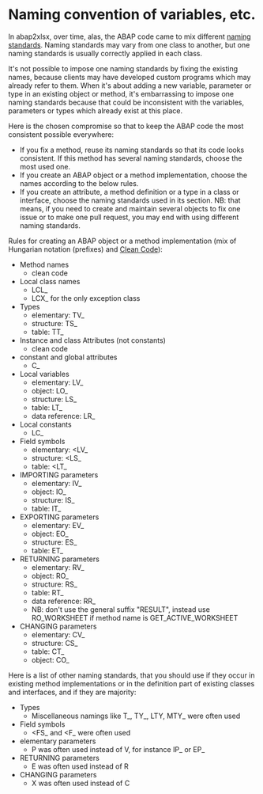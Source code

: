 # Naming convention of variables, etc.

In abap2xlsx, over time, alas, the ABAP code came to mix different [naming standards](https://github.com/sapmentors/abap2xlsx/issues/773). Naming standards may vary from one class to another, but one naming standards is usually correctly applied in each class.

It's not possible to impose one naming standards by fixing the existing names, because clients may have developed custom programs which may already refer to them.
When it's about adding a new variable, parameter or type in an existing object or method, it's embarrassing to impose one naming standards because that could be inconsistent with the variables, parameters or types which already exist at this place.

Here is the chosen compromise so that to keep the ABAP code the most consistent possible everywhere:
- If you fix a method, reuse its naming standards so that its code looks consistent. If this method has several naming standards, choose the most used one.
- If you create an ABAP object or a method implementation, choose the names according to the below rules.
- If you create an attribute, a method definition or a type in a class or interface, choose the naming standards used in its section.
NB: that means, if you need to create and maintain several objects to fix one issue or to make one pull request, you may end with using different naming standards.

Rules for creating an ABAP object or a method implementation (mix of Hungarian notation (prefixes) and [Clean Code](https://github.com/SAP/styleguides/blob/main/clean-abap/CleanABAP.md#avoid-encodings-esp-hungarian-notation-and-prefixes)):
- Method names
  - clean code
- Local class names
  - LCL_
  - LCX_ for the only exception class
- Types
  - elementary: TV_
  - structure: TS_
  - table: TT_
- Instance and class Attributes (not constants)
  - clean code
- constant and global attributes
  - C_
- Local variables
  - elementary: LV_
  - object: LO_
  - structure: LS_
  - table: LT_
  - data reference: LR_
- Local constants
  - LC_
- Field symbols
  - elementary: <LV_
  - structure: <LS_
  - table: <LT_
- IMPORTING parameters
  - elementary: IV_
  - object: IO_
  - structure: IS_
  - table: IT_
- EXPORTING parameters
  - elementary: EV_
  - object: EO_
  - structure: ES_
  - table: ET_
- RETURNING parameters
  - elementary: RV_
  - object: RO_
  - structure: RS_
  - table: RT_
  - data reference: RR_
  - NB: don't use the general suffix "RESULT", instead use RO_WORKSHEET if method name is GET_ACTIVE_WORKSHEET
- CHANGING parameters
  - elementary: CV_
  - structure: CS_
  - table: CT_
  - object: CO_

Here is a list of other naming standards, that you should use if they occur in existing method implementations or in the definition part of existing classes and interfaces, and if they are majority:
- Types
  - Miscellaneous namings like T_, TY_, LTY, MTY_ were often used
- Field symbols
  - <FS_ and <F_ were often used
- elementary parameters
  - P was often used instead of V, for instance IP_ or EP_
- RETURNING parameters
  - E was often used instead of R
- CHANGING parameters
  - X was often used instead of C
